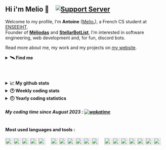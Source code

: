 ## Hi i'm Melio 👋 &ensp; [![Support Server](https://img.shields.io/discord/738122381062832180.svg?label=My%20server&logo=discord&logoColor=ffffff&color=7389D8&labelColor=6A7EC2)](https://discord.gg/G6WQsMQShZ)

Welcome to my profile, I'm **Antoine** ([Melio.](https://discord.gg/G6WQsMQShZ)), a French CS student at [ENSEEIHT](https://www.enseeiht.fr/fr/index.html).  
Founder of **[Méliodas](https://meliodas.antoinemcx.fr)** and **[StellarBotList](https://stellarbotlist.com)**, I'm interested in software engineering, web development and, for fun, discord bots.  

Read more about me, my work and my projects on [my website](https://antoinemcx.fr).

<details>
  <summary><b>🛰️ Find me</b></summary>

  * Website » **[My personal website](https://antoinemcx.fr)**
  * Email » [contact@antoinemcx.fr](mailto:contact@antoinemcx.fr)
  * 𝕏 » [@dev_melio](https://twitter.com/dev_melio)
  * Discord » **[My server dedicated to development](https://discord.gg/G6WQsMQShZ)**
</details>

#

<br>
<details>
  <summary><b>📈 My github stats</b></summary>
  
  <picture>
    <source
      srcset="https://github-readme-stats.vercel.app/api?username=antoinemcx&show_icons=true&theme=dark&count_private=true&line-height=15&hide_rank=true&card_width=350&hide_title=true"
      media="(prefers-color-scheme: dark)"
    />
    <source
      srcset="https://github-readme-stats.vercel.app/api?username=antoinemcx&show_icons=true&theme=light&count_private=true&line-height=15&hide_rank=true&card_width=350&hide_title=true"
      media="(prefers-color-scheme: light), (prefers-color-scheme: no-preference)"
    />
    <img height="165" align="center" src="https://github-readme-stats.vercel.app/api?username=antoinemcx&show_icons=true&theme=light&count_private=true&line-height=15&hide_rank=true&card_width=350&hide_title=true" />
  </picture>
  &ensp;
  <picture>
    <source
      srcset="https://github-readme-stats.vercel.app/api/top-langs?username=antoinemcx&theme=dark&layout=compact&count_private=true&hide_title=true"
      media="(prefers-color-scheme: dark)"
    />
    <source
      srcset="https://github-readme-stats.vercel.app/api/top-langs?username=antoinemcx&theme=light&layout=compact&count_private=true&hide_title=true"
      media="(prefers-color-scheme: light), (prefers-color-scheme: no-preference)"
    />
    <img height="165" align="center" src="https://github-readme-stats.vercel.app/api/top-langs?username=antoinemcx&theme=light&layout=compact&count_private=true&hide_title=true" />
  </picture>
</details>

<details>
  <summary><b>🕐 Weekly coding stats</b></summary>
  
  <!--START_SECTION:waka-->

```txt
Vue.js         17 hrs 34 mins  ███████████████▒░░░░░░░░░   61.13 %
Java           5 hrs 11 mins   ████▓░░░░░░░░░░░░░░░░░░░░   18.05 %
JavaScript     2 hrs 30 mins   ██▒░░░░░░░░░░░░░░░░░░░░░░   08.74 %
TypeScript     57 mins         ▓░░░░░░░░░░░░░░░░░░░░░░░░   03.32 %
```

<!--END_SECTION:waka-->

</details>
<details>
  <summary><b>🕙 Yearly coding statistics</b></summary>
  
  <b>› Time per language :</b>  
  <picture>
    <source
      srcset="https://github-readme-stats.vercel.app/api/wakatime?username=melio&langs_count=8&hide_title=true&line_height=23&theme=dark"
      media="(prefers-color-scheme: dark)"
    />
    <source
      srcset="https://github-readme-stats.vercel.app/api/wakatime?username=melio&langs_count=8&hide_title=true&line_height=23"
      media="(prefers-color-scheme: light), (prefers-color-scheme: no-preference)"
    />
    <img src="https://github-readme-stats.vercel.app/api/wakatime?username=melio&langs_count=8&hide_title=true&line_height=23" />
  </picture>

  <div>
    <b>› Coding activity :</b>
    <table>
      <tr>
        <td>
          <picture>
            <source
              srcset="https://wakatime.com/share/@melio/9c7a8c90-3c51-4b6f-900b-d4d32dadb62f.png"
              media="(prefers-color-scheme: dark)"
            />
            <source
              srcset="https://wakatime.com/share/@melio/56ffd71c-4019-4bfe-bab5-706cc894dd59.png"
              media="(prefers-color-scheme: light), (prefers-color-scheme: no-preference)"
            />
            <a href="https://wakatime.com/@70c9cecc-df19-4600-9919-f5dd6fd9b222">
              <img src="https://wakatime.com/share/@melio/56ffd71c-4019-4bfe-bab5-706cc894dd59.png" />
            </a>
          </picture>
        </td>
      </tr>
    </table>
  </div>
</details>

##### My coding time since August 2023 : [![wakatime](https://wakatime.com/badge/user/70c9cecc-df19-4600-9919-f5dd6fd9b222.svg)](https://wakatime.com/@70c9cecc-df19-4600-9919-f5dd6fd9b222)

#

#### Most used languages and tools :
<p> <!-- +mariadb -->
    <code><a href="https://www.jetbrains.com/fr-fr/idea/"><img height="22" src="https://skillicons.dev/icons?i=idea"></a></code>
    <code><a href="https://code.visualstudio.com/"><img height="22" src="https://skillicons.dev/icons?i=vscode"></a></code>
    <code><a href="https://www.debian.org/index.fr.html"><img height="22" src="https://skillicons.dev/icons?i=debian"></a></code>
    <code><a href="https://git-scm.com/"><img height="22" src="https://skillicons.dev/icons?i=git"></a></code>
    <code><a href="https://www.docker.com"><img height="22" src="https://skillicons.dev/icons?i=docker"></a></code>
    &ensp;&ensp;<code><a href="https://java.com/"><img height="22" src="https://skillicons.dev/icons?i=java"></a></code>
    <code><a href="https://spring.io/projects/spring-boot"><img height="22" src="https://skillicons.dev/icons?i=spring"></a></code>
    <code><a href="https://javascript.com/"><img height="22" src="https://skillicons.dev/icons?i=js"></a></code>
    <code><a href="https://www.typescriptlang.org/"><img height="22" src="https://skillicons.dev/icons?i=ts"></a></code>
    <code><a href="https://nodejs.org/"><img height="22" src="https://skillicons.dev/icons?i=nodejs"></a></code>
    <code><a href="https://www.mysql.com/"><img height="22" src="https://skillicons.dev/icons?i=mysql"></a></code>
    &ensp;&ensp;<code><a href="https://html.spec.whatwg.org/"><img height="22" src="https://skillicons.dev/icons?i=html"></a></code>
    <code><a href="https://www.w3.org/TR/CSS/#css"><img height="22" src="https://skillicons.dev/icons?i=css"></a></code>
    <code><a href="https://https://tailwindcss.com/"><img height="22" src="https://skillicons.dev/icons?i=tailwind"></a></code>
    <code><a href="https://react.dev/"><img height="22" src="https://skillicons.dev/icons?i=react"></a></code>
    <code><a href="https://nextjs.org/"><img height="22" src="https://skillicons.dev/icons?i=next"></a></code>
    <code><a href="https://vuejs.org"><img height="22" src="https://skillicons.dev/icons?i=vue"></a></code>
    <code><a href="https://nuxt.com"><img height="22" src="https://skillicons.dev/icons?i=nuxt"></a></code>
</p>
